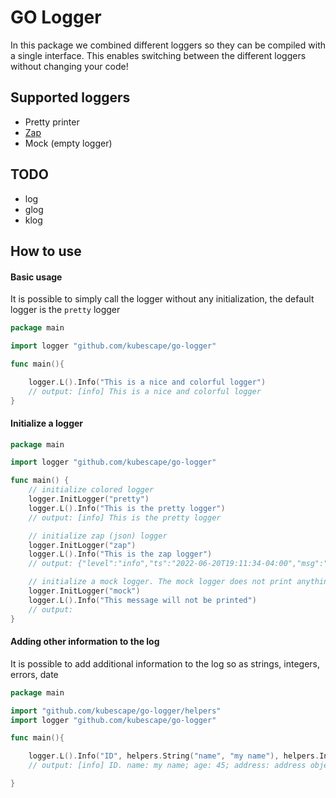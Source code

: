 # GO Logger

In this package we combined different loggers so they can be compiled with a single interface.
This enables switching between the different loggers without changing your code!

## Supported loggers
* Pretty printer
* [Zap](go.uber.org/zap)
* Mock (empty logger)

## TODO
* log
* glog
* klog

## How to use


#### Basic usage

It is possible to simply call the logger without any initialization, the default logger is the `pretty` logger

```go
package main

import logger "github.com/kubescape/go-logger"

func main(){

    logger.L().Info("This is a nice and colorful logger")
	// output: [info] This is a nice and colorful logger
}
```

#### Initialize a logger
```go
package main

import logger "github.com/kubescape/go-logger"

func main() {
	// initialize colored logger
	logger.InitLogger("pretty")
	logger.L().Info("This is the pretty logger")
	// output: [info] This is the pretty logger

	// initialize zap (json) logger
	logger.InitLogger("zap")
	logger.L().Info("This is the zap logger")
	// output: {"level":"info","ts":"2022-06-20T19:11:34-04:00","msg":"This is the zap logger"}

	// initialize a mock logger. The mock logger does not print anything
	logger.InitLogger("mock")
	logger.L().Info("This message will not be printed")
	// output:
}
```


#### Adding other information to the log

It is possible to add additional information to the log so as strings, integers, errors, date

```go
package main

import "github.com/kubescape/go-logger/helpers"
import logger "github.com/kubescape/go-logger"

func main(){

    logger.L().Info("ID", helpers.String("name", "my name"), helpers.Int("age", 45), helpers.Interface("address", "address object"))
    // output: [info] ID. name: my name; age: 45; address: address object

}
```